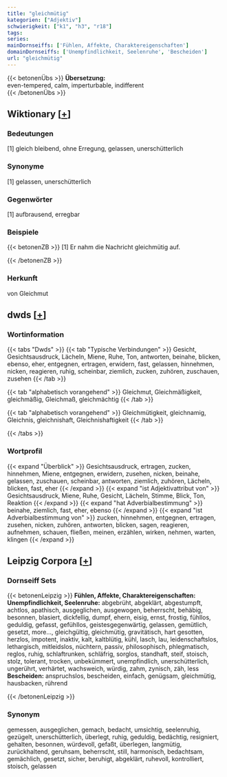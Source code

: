 ```yaml
---
title: "gleichmütig"
kategorien: ["Adjektiv"]
schwierigkeit: ["k1", "h3", "r18"]
tags:
series:
mainDornseiffs: ['Fühlen, Affekte, Charaktereigenschaften']
domainDornseiffs: ['Unempfindlichkeit, Seelenruhe', 'Bescheiden']
url: "gleichmütig"
---
```


{{< betonenÜbs >}}
**Übersetzung:**  
even-tempered, calm, imperturbable, indifferent  
{{< /betonenÜbs >}}

## Wiktionary [[+](https://de.wiktionary.org/wiki/gleichmütig)]

### Bedeutungen
[1] gleich bleibend, ohne Erregung, gelassen, unerschütterlich  

### Synonyme
[1] gelassen, unerschütterlich  

### Gegenwörter
[1] aufbrausend, erregbar  

### Beispiele
{{< betonenZB >}}
[1] Er nahm die Nachricht gleichmütig auf.  

{{< /betonenZB >}}
### Herkunft
von Gleichmut  



## dwds [[+](https://www.dwds.de/wb/gleichmütig)]

### Wortinformation
{{< tabs "Dwds" >}}
{{< tab "Typische Verbindungen" >}}
Gesicht, Gesichtsausdruck, Lächeln, Miene, Ruhe, Ton, antworten, beinahe, blicken, ebenso, eher, entgegnen, ertragen, erwidern, fast, gelassen, hinnehmen, nicken, reagieren, ruhig, scheinbar, ziemlich, zucken, zuhören, zuschauen, zusehen
{{< /tab >}}

{{< tab "alphabetisch vorangehend" >}}
Gleichmut, Gleichmäßigkeit, gleichmäßig, Gleichmaß, gleichmächtig
{{< /tab >}}

{{< tab "alphabetisch vorangehend" >}}
Gleichmütigkeit, gleichnamig, Gleichnis, gleichnishaft, Gleichnishaftigkeit
{{< /tab >}}

{{< /tabs >}}

### Wortprofil
{{< expand "Überblick" >}} Gesichtsausdruck, ertragen, zucken, hinnehmen, Miene, entgegnen, erwidern, zusehen, nicken, beinahe, gelassen, zuschauen, scheinbar, antworten, ziemlich, zuhören, Lächeln, blicken, fast, eher {{< /expand >}}
{{< expand "ist Adjektivattribut von" >}} Gesichtsausdruck, Miene, Ruhe, Gesicht, Lächeln, Stimme, Blick, Ton, Reaktion {{< /expand >}}
{{< expand "hat Adverbialbestimmung" >}} beinahe, ziemlich, fast, eher, ebenso {{< /expand >}}
{{< expand "ist Adverbialbestimmung von" >}} zucken, hinnehmen, entgegnen, ertragen, zusehen, nicken, zuhören, antworten, blicken, sagen, reagieren, aufnehmen, schauen, fließen, meinen, erzählen, wirken, nehmen, warten, klingen {{< /expand >}}

## Leipzig Corpora [[+](https://corpora.uni-leipzig.de/en/res?word=gleichmütig&corpusId=deu_newscrawl-public_2018)]

### Dornseiff Sets
{{< betonenLeipzig >}}
**Fühlen, Affekte, Charaktereigenschaften:**  
**Unempfindlichkeit, Seelenruhe:** abgebrüht, abgeklärt, abgestumpft, achtlos, apathisch, ausgeglichen, ausgewogen, beherrscht, behäbig, besonnen, blasiert, dickfellig, dumpf, ehern, eisig, ernst, frostig, fühllos, geduldig, gefasst, gefühllos, geistesgegenwärtig, gelassen, gemütlich, gesetzt, more..., gleichgültig, gleichmütig, gravitätisch, hart gesotten, herzlos, impotent, inaktiv, kalt, kaltblütig, kühl, lasch, lau, leidenschaftslos, lethargisch, mitleidslos, nüchtern, passiv, philosophisch, phlegmatisch, reglos, ruhig, schlaftrunken, schläfrig, sorglos, standhaft, steif, stoisch, stolz, tolerant, trocken, unbekümmert, unempfindlich, unerschütterlich, ungerührt, verhärtet, wachsweich, würdig, zahm, zynisch, zäh, less  
**Bescheiden:** anspruchslos, bescheiden, einfach, genügsam, gleichmütig, hausbacken, rührend  

{{< /betonenLeipzig >}}

### Synonym
gemessen, ausgeglichen, gemach, bedacht, umsichtig, seelenruhig, gezügelt, unerschütterlich, überlegt, ruhig, geduldig, bedächtig, resigniert, gehalten, besonnen, würdevoll, gefaßt, überlegen, langmütig, zurückhaltend, geruhsam, beherrscht, still, harmonisch, bedachtsam, gemächlich, gesetzt, sicher, beruhigt, abgeklärt, ruhevoll, kontrolliert, stoisch, gelassen

